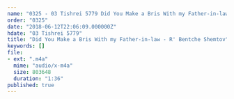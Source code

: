 ```yaml
---
name: "0325 - 03 Tishrei 5779 Did You Make a Bris With my Father-in-law - R' Bentche Shemtov"
order: "0325"
date: "2018-06-12T22:06:09.000000Z"
hdate: "03 Tishrei 5779"
title: "Did You Make a Bris With my Father-in-law - R' Bentche Shemtov"
keywords: []
file:
- ext: ".m4a"
  mime: "audio/x-m4a"
  size: 803648
  duration: "1:36"
published: true
---
```

